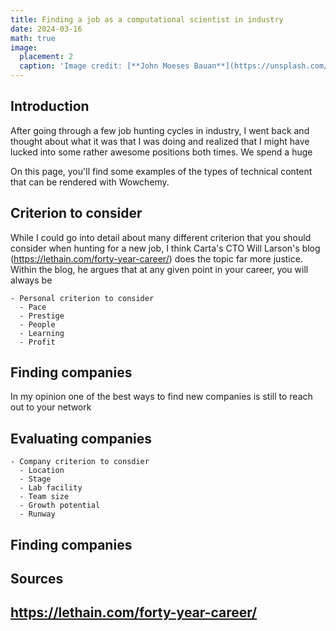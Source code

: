 ```yaml
---
title: Finding a job as a computational scientist in industry 
date: 2024-03-16
math: true
image:
  placement: 2
  caption: 'Image credit: [**John Moeses Bauan**](https://unsplash.com/photos/OGZtQF8iC0g)'
---
```


## Introduction

After going through a few job hunting cycles in industry, I went back and thought about what it was that I was doing and 
realized that I might have lucked into some rather awesome positions both times. We spend a huge  


On this page, you'll find some examples of the types of technical content that can be rendered with Wowchemy.

## Criterion to consider
While I could go into detail about many different criterion that you should consider when hunting for a new job, I think 
Carta's CTO Will Larson's blog (https://lethain.com/forty-year-career/) does the topic far more justice. Within the blog,
he argues that at any given point in your career, you will always be 

```markmap {height="200px"}
- Personal criterion to consider 
  - Pace
  - Prestige
  - People
  - Learning
  - Profit
```

## Finding companies 
In my opinion one of the best ways to find new companies is still to reach out to your network 

## Evaluating companies 

```markmap {height="200px"}
- Company criterion to consdier  
  - Location 
  - Stage
  - Lab facility 
  - Team size 
  - Growth potential 
  - Runway 
```
## Finding companies 





## Sources
https://lethain.com/forty-year-career/
---